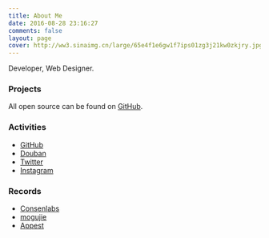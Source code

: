 ```yaml
---
title: About Me
date: 2016-08-28 23:16:27
comments: false
layout: page
cover: http://ww3.sinaimg.cn/large/65e4f1e6gw1f7ips01zg3j21kw0zkjry.jpg
---
```


Developer, Web Designer.

<!-- more -->

### Projects

All open source can be found on [GitHub](https://github.com/xwartz).

### Activities

* [GitHub](https://github.com/xwartz)
* [Douban](https://www.douban.com/people/samedie)
* [Twitter](https://twitter.com/xwartzz)
* [Instagram](https://www.instagram.com/xwartz)

### Records

* [Consenlabs](https://github.com/consenlabs)
* [mogujie](https://github.com/mogujie)
* [Appest](https://ticktick.com/)
